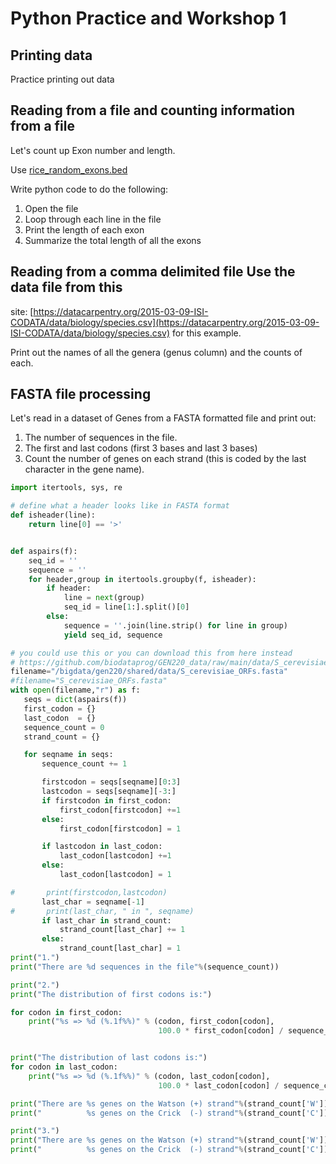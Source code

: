 # Python Practice and Workshop 1

## Printing data

Practice printing out data

## Reading from a file and counting information from a file

Let's count up Exon number and length.

Use [rice_random_exons.bed](https://raw.githubusercontent.com/biodataprog/GEN220/master/data/rice_random_exons.bed)

Write python code to do the following:

1. Open the file
2. Loop through each line in the file
3. Print the length of each exon
4. Summarize the total length of all the exons

## Reading from a comma delimited file Use the data file from this
site:
[https://datacarpentry.org/2015-03-09-ISI-CODATA/data/biology/species.csv](https://datacarpentry.org/2015-03-09-ISI-CODATA/data/biology/species.csv)
for this example.

Print out the names of all the genera (genus column) and the counts of each.

## FASTA file processing

Let's read in a dataset of Genes from a FASTA formatted file and print
out:
1. The number of sequences in the file.
2. The first and last codons (first 3 bases and last 3 bases)
3. Count the number of genes on each strand (this is coded by the last character in the gene name).

```python
import itertools, sys, re

# define what a header looks like in FASTA format
def isheader(line):
    return line[0] == '>'


def aspairs(f):
    seq_id = ''
    sequence = ''
    for header,group in itertools.groupby(f, isheader):
        if header:
            line = next(group)
            seq_id = line[1:].split()[0]
        else:
            sequence = ''.join(line.strip() for line in group)
            yield seq_id, sequence

# you could use this or you can download this from here instead
# https://github.com/biodataprog/GEN220_data/raw/main/data/S_cerevisiae_ORFs.fasta
filename="/bigdata/gen220/shared/data/S_cerevisiae_ORFs.fasta"
#filename="S_cerevisiae_ORFs.fasta"
with open(filename,"r") as f:
   seqs = dict(aspairs(f))
   first_codon = {}
   last_codon  = {}
   sequence_count = 0
   strand_count = {}

   for seqname in seqs:
       sequence_count += 1

       firstcodon = seqs[seqname][0:3]
       lastcodon = seqs[seqname][-3:]
       if firstcodon in first_codon:
           first_codon[firstcodon] +=1
       else:
           first_codon[firstcodon] = 1

       if lastcodon in last_codon:
           last_codon[lastcodon] +=1
       else:
           last_codon[lastcodon] = 1

#       print(firstcodon,lastcodon)
       last_char = seqname[-1]
#       print(last_char, " in ", seqname)
       if last_char in strand_count:
           strand_count[last_char] += 1
       else:
           strand_count[last_char] = 1
print("1.")
print("There are %d sequences in the file"%(sequence_count))

print("2.")
print("The distribution of first codons is:")

for codon in first_codon:
    print("%s => %d (%.1f%%)" % (codon, first_codon[codon],
                                 100.0 * first_codon[codon] / sequence_count))


print("The distribution of last codons is:")
for codon in last_codon:
    print("%s => %d (%.1f%%)" % (codon, last_codon[codon],
                                 100.0 * last_codon[codon] / sequence_count))

print("There are %s genes on the Watson (+) strand"%(strand_count['W']))
print("          %s genes on the Crick  (-) strand"%(strand_count['C']))

print("3.")
print("There are %s genes on the Watson (+) strand"%(strand_count['W']))
print("          %s genes on the Crick  (-) strand"%(strand_count['C']))

```
